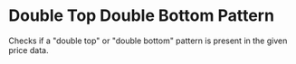 # Double Top Double Bottom Pattern

Checks if a "double top" or "double bottom" pattern is present in the given price data.
